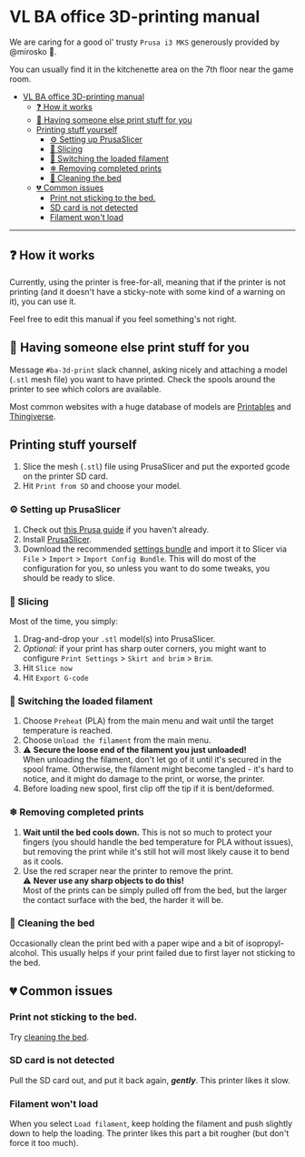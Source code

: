 # VL BA office 3D-printing manual

We are caring for a good ol' trusty `Prusa i3 MKS` generously provided by @mirosko 🧡.

You can usually find it in the kitchenette area on the 7th floor near the game room.

<!-- TOC -->

* [VL BA office 3D-printing manual](#vl-ba-office-3d-printing-manual)
    * [❓ How it works](#-how-it-works)
    * [🤝 Having someone else print stuff for you](#-having-someone-else-print-stuff-for-you)
    * [Printing stuff yourself](#printing-stuff-yourself)
        * [⚙ Setting up PrusaSlicer](#-setting-up-prusaslicer)
        * [🔪 Slicing](#-slicing)
        * [🔀 Switching the loaded filament](#-switching-the-loaded-filament)
        * [❄ Removing completed prints](#-removing-completed-prints)
        * [🧽 Cleaning the bed](#-cleaning-the-bed)
    * [💔 Common issues](#-common-issues)
        * [Print not sticking to the bed.](#print-not-sticking-to-the-bed)
        * [SD card is not detected](#sd-card-is-not-detected)
        * [Filament won't load](#filament-wont-load)

<!-- TOC -->

---

## ❓ How it works

Currently, using the printer is free-for-all, meaning that if the printer is not printing (and it
doesn't have a sticky-note with some kind of a warning on it), you can use it.

Feel free to edit this manual if you feel something's not right.

## 🤝 Having someone else print stuff for you

Message `#ba-3d-print` slack channel, asking nicely and attaching a model (`.stl` mesh file) you
want to have printed. Check the spools around the printer to see which colors are available.

Most common websites with a huge database of models are [Printables](https://www.printables.com) and
[Thingiverse](https://www.thingiverse.com).

## Printing stuff yourself

1. Slice the mesh (`.stl`) file using PrusaSlicer and put the exported gcode on the printer SD card.
1. Hit `Print from SD` and choose your model.

### ⚙ Setting up PrusaSlicer

1. Check out [this Prusa guide](https://help.prusa3d.com/article/first-print-with-prusaslicer_1753)
   if you haven't already.
1. Install [PrusaSlicer](https://www.prusa3d.com/page/prusaslicer_424/).
1. Download the recommended [settings bundle](configuration/recommended_settings.ini) and import it
   to Slicer via `File` > `Import` > `Import Config Bundle`. This will do most of the configuration
   for you, so unless you want to do some tweaks, you should be ready to slice.

### 🔪 Slicing

Most of the time, you simply:

1. Drag-and-drop your `.stl` model(s) into PrusaSlicer.
1. _Optional:_ if your print has sharp outer corners, you might want to
   configure `Print Settings` > `Skirt and brim` > `Brim`.
1. Hit `Slice now`
1. Hit `Export G-code`

### 🔀 Switching the loaded filament

1. Choose `Preheat` (PLA) from the main menu and wait until the target temperature is reached.
1. Choose `Unload the filament` from the main menu.
1. ⚠️ **Secure the loose end of the filament you just unloaded!**<br>When unloading the filament,
   don't let go of it until it's secured in the spool frame. Otherwise, the filament might become
   tangled - it's hard to notice, and it might do damage to the print, or worse, the printer.
1. Before loading new spool, first clip off the tip if it is bent/deformed.

### ❄ Removing completed prints

1. **Wait until the bed cools down.** This is not so much to protect your fingers (you should handle
   the bed temperature for PLA without issues), but removing the print while it's still hot will
   most likely cause it to bend as it cools.
1. Use the red scraper near the printer to remove the print.<br>⚠️ **Never use any sharp objects to
   do this!**<br>Most of the prints can be simply pulled off from the bed, but the larger the
   contact surface with the bed, the harder it will be.

### 🧽 Cleaning the bed

Occasionally clean the print bed with a paper wipe and a bit of isopropyl-alcohol. This usually
helps if your print failed due to first layer not sticking to the bed.

## 💔 Common issues

### Print not sticking to the bed.

Try [cleaning the bed](#-cleaning-the-bed).

### SD card is not detected

Pull the SD card out, and put it back again, **_gently_**.
This printer likes it slow.

### Filament won't load

When you select `Load filament`, keep holding the filament and push slightly down to help the
loading. The printer likes this part a bit rougher (but don't force it too much).
